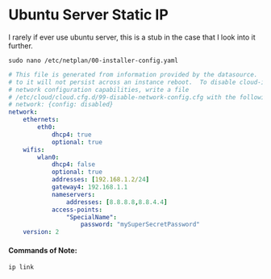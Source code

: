 # Ubuntu Server Static IP

I rarely if ever use ubuntu server, this is a stub in the case that I look into it further.
```shell
sudo nano /etc/netplan/00-installer-config.yaml
```
```yaml
# This file is generated from information provided by the datasource.  Changes
# to it will not persist across an instance reboot.  To disable cloud-init's
# network configuration capabilities, write a file
# /etc/cloud/cloud.cfg.d/99-disable-network-config.cfg with the following:
# network: {config: disabled}
network:
    ethernets:
        eth0:
            dhcp4: true
            optional: true
    wifis:
        wlan0:
            dhcp4: false
            optional: true
            addresses: [192.168.1.2/24]
            gateway4: 192.168.1.1
            nameservers:
                addresses: [8.8.8.8,8.8.4.4]
            access-points:
                "SpecialName":
                    password: "mySuperSecretPassword"
    version: 2
```

#### Commands of Note:
```shell
ip link
```